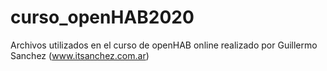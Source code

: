 # curso_openHAB2020
Archivos utilizados en el curso de openHAB online realizado por Guillermo Sanchez (www.itsanchez.com.ar)
